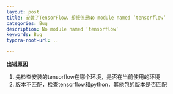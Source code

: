 ```yaml
---
layout: post
title: 安装了TensorFlow，却报但是No module named ‘tensorflow‘
categories: Bug
description: No module named ‘tensorflow‘
keywords: Bug
typora-root-url: ..

---
```


**出错原因**
1. 先检查安装的tensorflow在哪个环境，是否在当前使用的环境
2. 版本不匹配，检查tensorflow和python，其他包的版本是否匹配